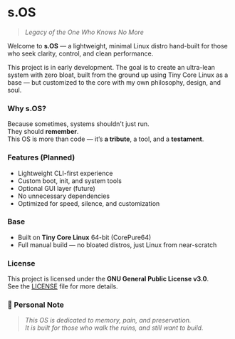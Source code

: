 # s.OS

> *Legacy of the One Who Knows No More*

Welcome to **s.OS** — a lightweight, minimal Linux distro hand-built for those who seek clarity, control, and clean performance.

This project is in early development. The goal is to create an ultra-lean system with zero bloat, built from the ground up using Tiny Core Linux as a base — but customized to the core with my own philosophy, design, and soul.

### Why s.OS?

Because sometimes, systems shouldn't just run.  
They should **remember**.  
This OS is more than code — it’s **a tribute**, a tool, and a **testament**.

### Features (Planned)
- Lightweight CLI-first experience
- Custom boot, init, and system tools
- Optional GUI layer (future)
- No unnecessary dependencies
- Optimized for speed, silence, and customization

### Base
- Built on **Tiny Core Linux** 64-bit (CorePure64)
- Full manual build — no bloated distros, just Linux from near-scratch

### License
This project is licensed under the **GNU General Public License v3.0**.  
See the [LICENSE](./LICENSE) file for more details.

### 🖤 Personal Note

> *This OS is dedicated to memory, pain, and preservation.*  
> *It is built for those who walk the ruins, and still want to build.*  
